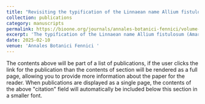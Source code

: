 ```yaml
---
title: "Revisiting the typification of the Linnaean name Allium fistulosum (Amaryllidaceae). "
collection: publications
category: manuscripts
permalink: https://bioone.org/journals/annales-botanici-fennici/volume-62/issue-1/085.062.0104/Revisiting-the-Typification-of-the-Linnaean-Name-Allium-fistulosum-Amaryllidaceae/10.5735/085.062.0104.short
excerpt: 'The typification of the Linnaean name Allium fistulosum (Amaryllidaceae) is revised by superseding the previous proposal (neotype). Due to the existing original material (Dodoens' illustration), the neotypification is not correct according to Art. 9.13 of the International Code of Nomenclature for algae, fungi, and plants (Shenzhen Code). In addition, an herbarium specimen kept at S-LINN is designated as epitype to ensure the correct application of the name.'
date: 2025-02-10
venue: 'Annales Botanici Fennici '
---
```


The contents above will be part of a list of publications, if the user clicks the link for the publication than the contents of section will be rendered as a full page, allowing you to provide more information about the paper for the reader. When publications are displayed as a single page, the contents of the above "citation" field will automatically be included below this section in a smaller font.
